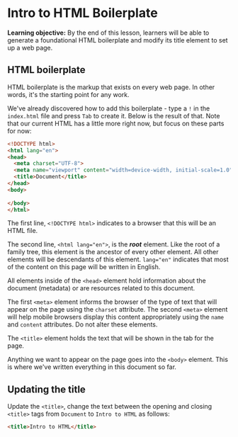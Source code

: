 <h1>
  <span class="headline">Intro to HTML</span>
  <span class="subhead">Boilerplate</span>
</h1>

**Learning objective:** By the end of this lesson, learners will be able to generate a foundational HTML boilerplate and modify its title element to set up a web page.

## HTML boilerplate

HTML boilerplate is the markup that exists on every web page. In other words, it's the starting point for any work.

We've already discovered how to add this boilerplate - type a `!` in the `index.html` file and press `Tab` to create it. Below is the result of that. Note that our current HTML has a little more right now, but focus on these parts for now:

```html
<!DOCTYPE html>
<html lang="en">
<head>
  <meta charset="UTF-8">
  <meta name="viewport" content="width=device-width, initial-scale=1.0">
  <title>Document</title>
</head>
<body>
    
</body>
</html>
```

The first line, `<!DOCTYPE html>` indicates to a browser that this will be an HTML file.

The second line, `<html lang="en">`, is the ***root*** element. Like the root of a family tree, this element is the ancestor of every other element. All other elements will be descendants of this element. `lang="en"` indicates that most of the content on this page will be written in English.

All elements inside of the `<head>` element hold information about the document (metadata) or are resources related to this document.

The first `<meta>` element informs the browser of the type of text that will appear on the page using the `charset` attribute. The second `<meta>` element will help mobile browsers display this content appropriately using the `name` and `content` attributes. Do not alter these elements.

The `<title>` element holds the text that will be shown in the tab for the page.

Anything we want to appear on the page goes into the `<body>` element. This is where we've written everything in this document so far.

## Updating the title

Update the `<title>`, change the text between the opening and closing `<title>` tags from `Document` to `Intro to HTML` as follows:

```html
<title>Intro to HTML</title>
```
